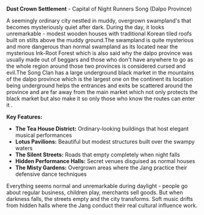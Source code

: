 **Dust Crown Settlement** - Capital of Night Runners Song (Dalpo Province)

A seemingly ordinary city nestled in muddy, overgrown swampland's that becomes mysteriously quiet after dark. During the day, it looks unremarkable - modest wooden houses with traditional Korean tiled roofs built on stilts above the muddy ground.The swampland is quite mysterious and more dangerous than normal swampland as its located near the mysterious Ink-Root Forest which is also said why the dalpo province was usually made out of beggars and those who don't have anywhere to go as the whole region around those two provinces is considered cursed and evil.The Song Clan has a large underground black market in the mountains of the dalpo province which is the largest one on the continent its location being underground helps the entrances and exits be scattered around the province and are far away from the main market which not only protects the black market but also make it so only those who know the routes can enter it .

**Key Features:**

- **The Tea House District:** Ordinary-looking buildings that host elegant musical performances
- **Lotus Pavilions:** Beautiful but modest structures built over the swampy waters
- **The Silent Streets:** Roads that empty completely when night falls
- **Hidden Performance Halls:** Secret venues disguised as normal houses
- **The Misty Gardens:** Overgrown areas where the Jang practice their defensive dance techniques

Everything seems normal and unremarkable during daylight - people go about regular business, children play, merchants sell goods. But when darkness falls, the streets empty and the city transforms. Soft music drifts from hidden halls where the Jang conduct their real cultural influence work.